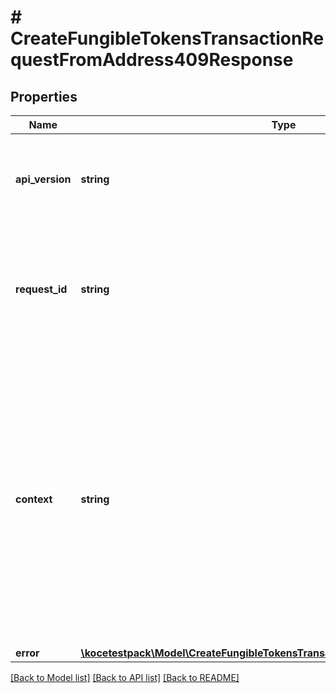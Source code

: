 # # CreateFungibleTokensTransactionRequestFromAddress409Response

## Properties

Name | Type | Description | Notes
------------ | ------------- | ------------- | -------------
**api_version** | **string** | Specifies the version of the API that incorporates this endpoint. |
**request_id** | **string** | Defines the ID of the request. The &#x60;requestId&#x60; is generated by Crypto APIs and it&#39;s unique for every request. |
**context** | **string** | In batch situations the user can use the context to correlate responses with requests. This property is present regardless of whether the response was successful or returned as an error. &#x60;context&#x60; is specified by the user. | [optional]
**error** | [**\kocetestpack\Model\CreateFungibleTokensTransactionRequestFromAddressE409**](CreateFungibleTokensTransactionRequestFromAddressE409.md) |  |

[[Back to Model list]](../../README.md#models) [[Back to API list]](../../README.md#endpoints) [[Back to README]](../../README.md)
